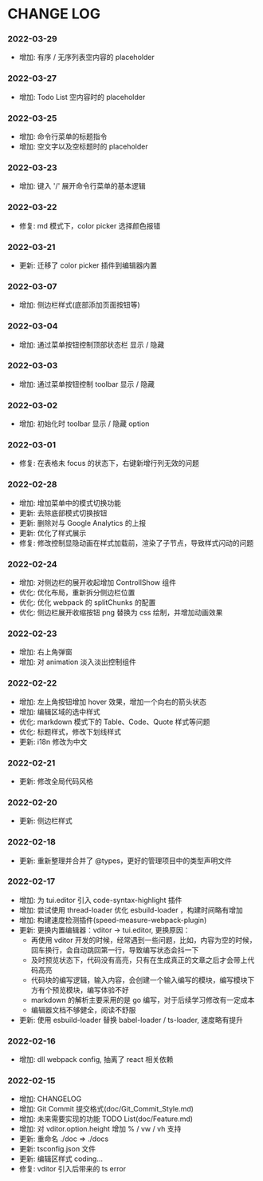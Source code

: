 # CHANGE LOG

### 2022-03-29

-   增加: 有序 / 无序列表空内容的 placeholder

### 2022-03-27

-   增加: Todo List 空内容时的 placeholder

### 2022-03-25

-   增加: 命令行菜单的标题指令
-   增加: 空文字以及空标题时的 placeholder

### 2022-03-23

-   增加: 键入 '/' 展开命令行菜单的基本逻辑

### 2022-03-22

-   修复: md 模式下，color picker 选择颜色报错

### 2022-03-21

-   更新: 迁移了 color picker 插件到编辑器内置

### 2022-03-07

-   增加: 侧边栏样式(底部添加页面按钮等)

### 2022-03-04

-   增加: 通过菜单按钮控制顶部状态栏 显示 / 隐藏

### 2022-03-03

-   增加: 通过菜单按钮控制 toolbar 显示 / 隐藏

### 2022-03-02

-   增加: 初始化时 toolbar 显示 / 隐藏 option

### 2022-03-01

-   修复: 在表格未 focus 的状态下，右键新增行列无效的问题

### 2022-02-28

-   增加: 增加菜单中的模式切换功能
-   更新: 去除底部模式切换按钮
-   更新: 删除对与 Google Analytics 的上报
-   更新: 优化了样式展示
-   修复: 修改控制显隐动画在样式加载前，渲染了子节点，导致样式闪动的问题

### 2022-02-24

-   增加: 对侧边栏的展开收起增加 ControllShow 组件
-   优化: 优化布局，重新拆分侧边栏位置
-   优化: 优化 webpack 的 splitChunks 的配置
-   优化: 侧边栏展开收缩按钮 png 替换为 css 绘制，并增加动画效果

### 2022-02-23

-   增加: 右上角弹窗
-   增加: 对 animation 淡入淡出控制组件

### 2022-02-22

-   增加: 左上角按钮增加 hover 效果，增加一个向右的箭头状态
-   增加: 编辑区域的选中样式
-   优化: markdown 模式下的 Table、Code、Quote 样式等问题
-   优化: 标题样式，修改下划线样式
-   更新: i18n 修改为中文

### 2022-02-21

-   更新: 修改全局代码风格

### 2022-02-20

-   更新: 侧边栏样式

### 2022-02-18

-   更新: 重新整理并合并了 @types，更好的管理项目中的类型声明文件

### 2022-02-17

-   增加: 为 tui.editor 引入 code-syntax-highlight 插件
-   增加: 尝试使用 thread-loader 优化 esbuild-loader ，构建时间略有增加
-   增加: 构建速度检测插件(speed-measure-webpack-plugin)
-   更新: 更换内置编辑器：vditor -> tui.editor, 更换原因：
    -   再使用 vditor 开发的时候，经常遇到一些问题，比如，内容为空的时候，回车换行，会自动跳回第一行，导致编写状态会抖一下
    -   及时预览状态下，代码没有高亮，只有在生成真正的文章之后才会带上代码高亮
    -   代码块的编写逻辑，输入内容，会创建一个输入编写的模块，编写模块下方有个预览模块，编写体验不好
    -   markdown 的解析主要采用的是 go 编写，对于后续学习修改有一定成本
    -   编辑器文档不够健全，阅读不舒服
-   更新: 使用 esbuild-loader 替换 babel-loader / ts-loader, 速度略有提升

### 2022-02-16

-   增加: dll webpack config, 抽离了 react 相关依赖

### 2022-02-15

-   增加: CHANGELOG
-   增加: Git Commit 提交格式(doc/Git_Commit_Style.md)
-   增加: 未来需要实现的功能 TODO List(doc/Feature.md)
-   增加: 对 vditor.option.height 增加 % / vw / vh 支持
-   更新: 重命名 ./doc => ./docs
-   更新: tsconfig.json 文件
-   更新: 编辑区样式 coding...
-   修复: vditor 引入后带来的 ts error

